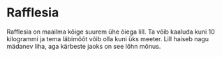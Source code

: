 # Rafflesia

Rafflesia on maailma kõige suurem ühe õiega lill. Ta võib kaaluda kuni 10
kilogrammi ja tema läbimõõt võib olla kuni üks meeter. Lill haiseb nagu mädanev
liha, aga kärbeste jaoks on see lõhn mõnus.
